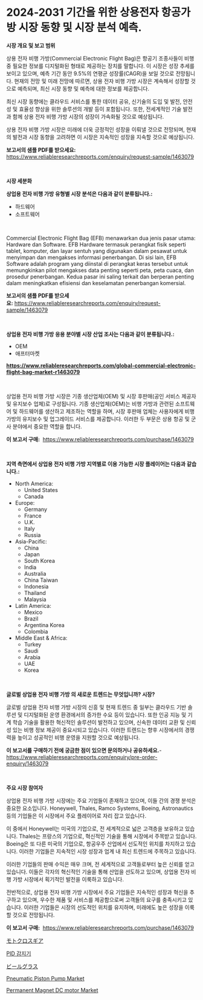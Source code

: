 <p><h1>2024-2031 기간을 위한 상용전자 항공가방 시장 동향 및 시장 분석 예측.</h1></p><p><strong>시장 개요 및 보고 범위</strong></p>
<p><p>상용 전자 비행 가방(Commercial Electronic Flight Bag)은 항공기 조종사들이 비행 중 필요한 정보를 디지털화된 형태로 제공하는 장치를 말합니다. 이 시장은 성장 추세를 보이고 있으며, 예측 기간 동안 9.5%의 연평균 성장률(CAGR)을 보일 것으로 전망됩니다. 현재의 전망 및 미래 전망에 따르면, 상용 전자 비행 가방 시장은 계속해서 성장할 것으로 예측되며, 최신 시장 동향 및 예측에 대한 정보를 제공합니다.</p><p>최신 시장 동향에는 클라우드 서비스를 통한 데이터 공유, 신기술의 도입 및 발전, 안전성 및 효율성 향상을 위한 솔루션의 개발 등이 포함됩니다. 또한, 전세계적인 기술 발전과 함께 상용 전자 비행 가방 시장의 성장이 가속화될 것으로 예상됩니다.</p><p>상용 전자 비행 가방 시장은 미래에 더욱 긍정적인 성장을 이뤄낼 것으로 전망되며, 현재의 발전과 시장 동향을 고려하면 이 시장은 지속적인 성장을 지속할 것으로 예상됩니다.</p></p>
<p><strong>보고서의 샘플 PDF를 받으세요:</strong> <a href="https://www.reliableresearchreports.com/enquiry/request-sample/1463079">https://www.reliableresearchreports.com/enquiry/request-sample/1463079</a></p>
<p>&nbsp;</p>
<p><strong>시장 세분화</strong></p>
<p><strong>상업용 전자 비행 가방 유형별 시장 분석은 다음과 같이 분류됩니다.:</strong></p>
<p><ul><li>하드웨어</li><li>소프트웨어</li></ul></p>
<p>&nbsp;</p>
<p><p>Commercial Electronic Flight Bag (EFB) menawarkan dua jenis pasar utama: Hardware dan Software. EFB Hardware termasuk perangkat fisik seperti tablet, komputer, dan layar sentuh yang digunakan dalam pesawat untuk menyimpan dan mengakses informasi penerbangan. Di sisi lain, EFB Software adalah program yang diinstal di perangkat keras tersebut untuk memungkinkan pilot mengakses data penting seperti peta, peta cuaca, dan prosedur penerbangan. Kedua pasar ini saling terkait dan berperan penting dalam meningkatkan efisiensi dan keselamatan penerbangan komersial.</p></p>
<p><strong>보고서의 샘플 PDF를 받으세요:</strong>&nbsp;<a href="https://www.reliableresearchreports.com/enquiry/request-sample/1463079">https://www.reliableresearchreports.com/enquiry/request-sample/1463079</a></p>
<p>&nbsp;</p>
<p><strong> 상업용 전자 비행 가방 응용 분야별 시장 산업 조사는 다음과 같이 분류됩니다.:</strong></p>
<p><ul><li>OEM</li><li>애프터마켓</li></ul></p>
<p><strong><a href="https://www.reliableresearchreports.com/global-commercial-electronic-flight-bag-market-r1463079">https://www.reliableresearchreports.com/global-commercial-electronic-flight-bag-market-r1463079</a></strong></p>
<p>&nbsp;</p>
<p><p>상업용 전자 비행 가방 시장은 기종 생산업체(OEM) 및 시장 후판매(공인 서비스 제공자 및 유지보수 업체)로 구성됩니다. 기종 생산업체(OEM)는 비행 가방과 관련된 소프트웨어 및 하드웨어를 생산하고 제조하는 역할을 하며, 시장 후판매 업체는 사용자에게 비행 가방의 유지보수 및 업그레이드 서비스를 제공합니다. 이러한 두 부문은 상용 항공 및 군사 분야에서 중요한 역할을 합니다.</p></p>
<p><strong>이 보고서 구매:</strong>&nbsp; <a href="https://www.reliableresearchreports.com/purchase/1463079">https://www.reliableresearchreports.com/purchase/1463079</a></p>
<p>&nbsp;</p>
<p><strong>지역 측면에서 상업용 전자 비행 가방 지역별로 이용 가능한 시장 플레이어는 다음과 같습니다.:</strong></p>
<p><ul>
    <li>
        North America:
        <ul>
            <li>United States</li>
            <li>Canada</li>
        </ul>
    </li>
    <li>
        Europe:
        <ul>
            <li>Germany</li>
            <li>France</li>
            <li>U.K.</li>
            <li>Italy</li>
            <li>Russia</li>
        </ul>
    </li>
    <li>
        Asia-Pacific:
        <ul>
            <li>China</li>
            <li>Japan</li>
            <li>South Korea</li>
            <li>India</li>
            <li>Australia</li>
            <li>China Taiwan</li>
            <li>Indonesia</li>
            <li>Thailand</li>
            <li>Malaysia</li>
        </ul>
    </li>
    <li>
        Latin America:
        <ul>
            <li>Mexico</li>
            <li>Brazil</li>
            <li>Argentina Korea</li>
            <li>Colombia</li>
        </ul>
    </li>
    <li>
        Middle East & Africa:
        <ul>
            <li>Turkey</li>
            <li>Saudi</li>
            <li>Arabia</li>
            <li>UAE</li>
            <li>Korea</li>
        </ul>
    </li>
    </ul></p>
<p>&nbsp;</p>
<p><strong>글로벌 상업용 전자 비행 가방 의 새로운 트렌드는 무엇입니까? 시장?</strong></p>
<p><p>글로벌 상업용 전자 비행 가방 시장의 신흥 및 현재 트렌드 중 일부는 클라우드 기반 솔루션 및 디지털화된 운영 환경에서의 증가한 수요 등이 있습니다. 또한 인공 지능 및 기계 학습 기술을 활용한 혁신적인 솔루션이 발전하고 있으며, 신속한 데이터 교환 및 신뢰성 있는 비행 정보 제공이 중요시되고 있습니다. 이러한 트렌드는 향후 시장에서의 경쟁력을 높이고 성공적인 비행 운영을 지원할 것으로 예상됩니다.</p></p>
<p><strong>이 보고서를 구매하기 전에 궁금한 점이 있으면 문의하거나 공유하세요.</strong>- <a href="https://www.reliableresearchreports.com/enquiry/pre-order-enquiry/1463079">https://www.reliableresearchreports.com/enquiry/pre-order-enquiry/1463079</a></p>
<p>&nbsp;</p>
<p><strong>주요 시장 참여자</strong></p>
<p><p>상업용 전자 비행 가방 시장에는 주요 기업들이 존재하고 있으며, 이들 간의 경쟁 분석은 중요한 요소입니다. Honeywell, Thales, Ramco Systems, Boeing, Astronautics 등의 기업들은 이 시장에서 주요 플레이어로 자리 잡고 있습니다.</p><p>이 중에서 Honeywell는 미국의 기업으로, 전 세계적으로 넓은 고객층을 보유하고 있습니다. Thales는 프랑스의 기업으로, 혁신적인 기술을 통해 시장에서 주목받고 있습니다. Boeing은 또 다른 미국의 기업으로, 항공우주 산업에서 선도적인 위치를 차지하고 있습니다. 이러한 기업들은 지속적인 시장 성장과 업계 내 최신 트렌드에 주목하고 있습니다.</p><p>이러한 기업들의 판매 수익은 매우 크며, 전 세계적으로 고객들로부터 높은 신뢰를 얻고 있습니다. 이들은 각자의 혁신적인 기술을 통해 산업을 선도하고 있으며, 상업용 전자 비행 가방 시장에서 획기적인 발전을 이룩하고 있습니다.</p><p>전반적으로, 상업용 전자 비행 가방 시장에서 주요 기업들은 지속적인 성장과 혁신을 추구하고 있으며, 우수한 제품 및 서비스를 제공함으로써 고객들의 요구를 충족시키고 있습니다. 이러한 기업들은 시장의 선도적인 위치를 유지하며, 미래에도 높은 성장을 이룩할 것으로 전망됩니다.</p></p>
<p><strong>이 보고서 구매:</strong>&nbsp;&nbsp;<a href="https://www.reliableresearchreports.com/purchase/1463079">https://www.reliableresearchreports.com/purchase/1463079</a></p>
<p><p><a href="https://medium.com/@austinallan03/%E3%83%A2%E3%83%88%E3%82%AF%E3%83%AD%E3%82%B9%E7%94%A8%E5%93%81%E5%B8%82%E5%A0%B4%E3%81%AE%E8%A6%8F%E6%A8%A1-cagr-%E3%83%88%E3%83%AC%E3%83%B3%E3%83%892024%E5%B9%B4-2030%E5%B9%B4-bf6e56b507f6">モトクロスギア</a></p><p><a href="https://medium.com/@kennyaniel5/pid-detector-%EC%8B%9C%EC%9E%A5-%EA%B7%9C%EB%AA%A8%EB%8A%94-%EA%B8%80%EB%A1%9C%EB%B2%8C-%EC%82%B0%EC%97%85%EC%97%90%EC%84%9C-%EC%B5%9C%EC%A0%81%EC%9D%98-%EB%A7%88%EC%BC%80%ED%8C%85-%EC%B1%84%EB%84%90%EC%9D%84-%EB%B3%B4%EC%97%AC%EC%A4%8D%EB%8B%88%EB%8B%A4-ba9ee71a5548">PID 감지기</a></p><p><a href="https://medium.com/@linabernier2023/%E3%83%93%E3%83%BC%E3%83%AB%E3%82%B0%E3%83%A9%E3%82%B9%E5%B8%82%E5%A0%B4%E3%83%AC%E3%83%9D%E3%83%BC%E3%83%88%E3%81%AF-%E3%81%93%E3%81%AE%E5%B8%82%E5%A0%B4%E3%81%AE%E6%9C%80%E6%96%B0%E3%81%AE%E3%83%88%E3%83%AC%E3%83%B3%E3%83%89%E3%82%84%E6%88%90%E9%95%B7%E6%A9%9F%E4%BC%9A%E3%82%92%E6%98%8E%E3%82%89%E3%81%8B%E3%81%AB%E3%81%97%E3%81%A6%E3%81%84%E3%81%BE%E3%81%99-005cd16540e0">ビールグラス</a></p><p><a href="https://github.com/beatblasta/Market-Research-Report-List-3/blob/main/pneumatic-piston-pump-market.md">Pneumatic Piston Pump Market</a></p><p><a href="https://github.com/angelajermaine/Market-Research-Report-List-3/blob/main/permanent-magnet-dc-motor-market.md">Permanent Magnet DC motor Market</a></p></p>